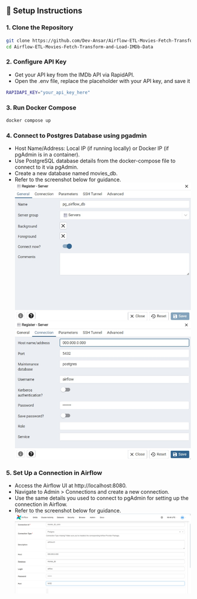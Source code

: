 ## 🚀 Setup Instructions  

### 1. Clone the Repository  
```bash
git clone https://github.com/Dev-Ansar/Airflow-ETL-Movies-Fetch-Transform-and-Load-IMDb-Data.git
cd Airflow-ETL-Movies-Fetch-Transform-and-Load-IMDb-Data
``` 

### 2. Configure API Key 
 - Get your API key from the IMDb API via RapidAPI.
 - Open the .env file, replace the placeholder with your API key, and save it
 ```bash
RAPIDAPI_KEY="your_api_key_here"
``` 

### 3. Run Docker Compose
```bash
docker compose up
``` 

### 4. Connect to Postgres Database using pgadmin
 - Host Name/Address: Local IP (if running locally) or Docker IP (if pgAdmin is in a container).
 - Use PostgreSQL database details from the docker-compose file to connect to it via pgAdmin.
 - Create a new database named movies_db.
 - Refer to the screenshot below for guidance.
 ![alt text](<screenshots/pgadmin conn1.jpeg>)
 ![alt text](<screenshots/pgadmin connection.jpeg>)

### 5. Set Up a Connection in Airflow
 - Access the Airflow UI at http://localhost:8080.
 - Navigate to Admin > Connections and create a new connection.
 - Use the same details you used to connect to pgAdmin for setting up the connection in Airflow.
 - Refer to the screenshot below for guidance.
![alt text](<screenshots/airflow connection.jpeg>)



